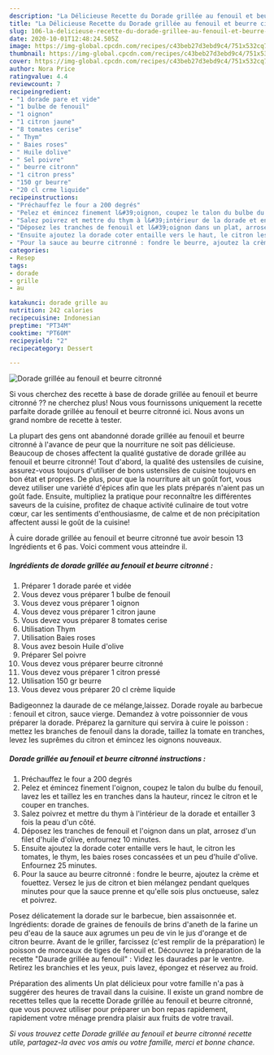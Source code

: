 ```yaml
---
description: "La Délicieuse Recette du Dorade grillée au fenouil et beurre citronné"
title: "La Délicieuse Recette du Dorade grillée au fenouil et beurre citronné"
slug: 106-la-delicieuse-recette-du-dorade-grillee-au-fenouil-et-beurre-citronne
date: 2020-10-01T12:48:24.505Z
image: https://img-global.cpcdn.com/recipes/c43beb27d3ebd9c4/751x532cq70/dorade-grillee-au-fenouil-et-beurre-citronne-photo-principale-de-la-recette.jpg
thumbnail: https://img-global.cpcdn.com/recipes/c43beb27d3ebd9c4/751x532cq70/dorade-grillee-au-fenouil-et-beurre-citronne-photo-principale-de-la-recette.jpg
cover: https://img-global.cpcdn.com/recipes/c43beb27d3ebd9c4/751x532cq70/dorade-grillee-au-fenouil-et-beurre-citronne-photo-principale-de-la-recette.jpg
author: Nora Price
ratingvalue: 4.4
reviewcount: 7
recipeingredient:
- "1 dorade pare et vide"
- "1 bulbe de fenouil"
- "1 oignon"
- "1 citron jaune"
- "8 tomates cerise"
- " Thym"
- " Baies roses"
- " Huile dolive"
- " Sel poivre"
- " beurre citronn"
- "1 citron press"
- "150 gr beurre"
- "20 cl crme liquide"
recipeinstructions:
- "Préchauffez le four a 200 degrés"
- "Pelez et émincez finement l&#39;oignon, coupez le talon du bulbe du fenouil, lavez les et taillez les en tranches dans la hauteur, rincez le citron et le couper en tranches."
- "Salez poivrez et mettre du thym à l&#39;intérieur de la dorade et entailler 3 fois la peau d&#39;un côté."
- "Déposez les tranches de fenouil et l&#39;oignon dans un plat, arrosez d&#39;un filet d&#39;huile d&#39;olive, enfournez 10 minutes."
- "Ensuite ajoutez la dorade coter entaille vers le haut, le citron les tomates, le thym, les baies roses concassées et un peu d&#39;huile d&#39;olive. Enfournez 25 minutes."
- "Pour la sauce au beurre citronné : fondre le beurre, ajoutez la crème et fouettez. Versez le jus de citron et bien mélangez pendant quelques minutes pour que la sauce prenne et qu&#39;elle sois plus onctueuse, salez et poivrez."
categories:
- Resep
tags:
- dorade
- grille
- au

katakunci: dorade grille au 
nutrition: 242 calories
recipecuisine: Indonesian
preptime: "PT34M"
cooktime: "PT60M"
recipeyield: "2"
recipecategory: Dessert

---
```



![Dorade grillée au fenouil et beurre citronné](https://img-global.cpcdn.com/recipes/c43beb27d3ebd9c4/751x532cq70/dorade-grillee-au-fenouil-et-beurre-citronne-photo-principale-de-la-recette.jpg)

Si vous cherchez des recette à base de dorade grillée au fenouil et beurre citronné ?? ne cherchez plus! Nous vous fournissons uniquement la recette parfaite dorade grillée au fenouil et beurre citronné ici. Nous avons un grand nombre de recette à tester.

La plupart des gens ont abandonné dorade grillée au fenouil et beurre citronné à l'avance de peur que la nourriture ne soit pas délicieuse. Beaucoup de choses affectent la qualité gustative de dorade grillée au fenouil et beurre citronné! Tout d'abord, la qualité des ustensiles de cuisine, assurez-vous toujours d'utiliser de bons ustensiles de cuisine toujours en bon état et propres. De plus, pour que la nourriture ait un goût fort, vous devez utiliser une variété d'épices afin que les plats préparés n'aient pas un goût fade. Ensuite, multipliez la pratique pour reconnaître les différentes saveurs de la cuisine, profitez de chaque activité culinaire de tout votre cœur, car les sentiments d'enthousiasme, de calme et de non précipitation affectent aussi le goût de la cuisine!

<!--inarticleads1-->

À cuire dorade grillée au fenouil et beurre citronné tue avoir besoin 13 Ingrédients et 6 pas. Voici comment vous atteindre il.

##### Ingrédients de dorade grillée au fenouil et beurre citronné :

1. Préparer 1 dorade parée et vidée
1. Vous devez vous préparer 1 bulbe de fenouil
1. Vous devez vous préparer 1 oignon
1. Vous devez vous préparer 1 citron jaune
1. Vous devez vous préparer 8 tomates cerise
1. Utilisation  Thym
1. Utilisation  Baies roses
1. Vous avez besoin  Huile d&#39;olive
1. Préparer  Sel poivre
1. Vous devez vous préparer  beurre citronné
1. Vous devez vous préparer 1 citron pressé
1. Utilisation 150 gr beurre
1. Vous devez vous préparer 20 cl crème liquide


Badigeonnez la daurade de ce mélange,laissez. Dorade royale au barbecue : fenouil et citron, sauce vierge. Demandez à votre poissonnier de vous préparer la dorade. Préparez la garniture qui servira à cuire le poisson : mettez les branches de fenouil dans la dorade, taillez la tomate en tranches, levez les suprêmes du citron et émincez les oignons nouveaux. 

<!--inarticleads2-->

##### Dorade grillée au fenouil et beurre citronné instructions :

1. Préchauffez le four a 200 degrés
1. Pelez et émincez finement l&#39;oignon, coupez le talon du bulbe du fenouil, lavez les et taillez les en tranches dans la hauteur, rincez le citron et le couper en tranches.
1. Salez poivrez et mettre du thym à l&#39;intérieur de la dorade et entailler 3 fois la peau d&#39;un côté.
1. Déposez les tranches de fenouil et l&#39;oignon dans un plat, arrosez d&#39;un filet d&#39;huile d&#39;olive, enfournez 10 minutes.
1. Ensuite ajoutez la dorade coter entaille vers le haut, le citron les tomates, le thym, les baies roses concassées et un peu d&#39;huile d&#39;olive. Enfournez 25 minutes.
1. Pour la sauce au beurre citronné : fondre le beurre, ajoutez la crème et fouettez. Versez le jus de citron et bien mélangez pendant quelques minutes pour que la sauce prenne et qu&#39;elle sois plus onctueuse, salez et poivrez.


Posez délicatement la dorade sur le barbecue, bien assaisonnée et. Ingrédients: dorade de graines de fenouils de brins d&#39;aneth de la farine un peu d&#39;eau de la sauce aux agrumes un peu de vin le jus d&#39;orange et de citron beurre. Avant de le griller, farcissez (c&#39;est remplir de la préparation) le poisson de morceaux de tiges de fenouil et. Découvrez la préparation de la recette &#34;Daurade grillée au fenouil&#34; : Videz les daurades par le ventre. Retirez les branchies et les yeux, puis lavez, épongez et réservez au froid. 

<!--inarticleads1-->

<p>
Préparation des aliments Un plat délicieux pour votre famille n'a pas à suggérer des heures de travail dans la cuisine. Il existe un grand nombre de recettes telles que la recette Dorade grillée au fenouil et beurre citronné, que vous pouvez utiliser pour préparer un bon repas rapidement, rapidement votre ménage prendra plaisir aux fruits de votre travail.
</p>

<p>
<i>Si vous trouvez cette Dorade grillée au fenouil et beurre citronné recette utile, partagez-la avec vos amis ou votre famille, merci et bonne chance.</i>
</p>
